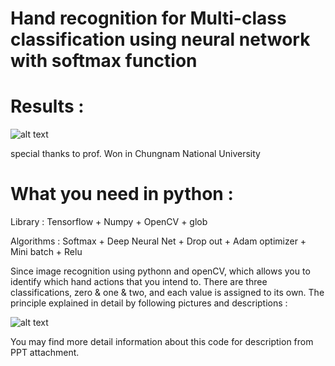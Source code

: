 # Hand recognition for Multi-class classification using neural network with softmax function

# Results :
![alt text](https://github.com/Kvasir8/Python-machine-learning/blob/master/Results.JPG?raw=true)

special thanks to prof. Won in Chungnam National University

# What you need in python : 
Library : Tensorflow + Numpy + OpenCV + glob 

Algorithms : Softmax + Deep Neural Net + Drop out + Adam optimizer + Mini batch + Relu

Since image recognition using pythonn and openCV, which allows you to identify which hand actions that you intend to. There are three classifications, zero & one & two, and each value is assigned to its own. The principle explained in detail by following pictures and descriptions :

![alt text](https://github.com/Kvasir8/Python-machine-learning/blob/master/Overview.JPG?raw=true)

You may find more detail information about this code for description from PPT attachment.

